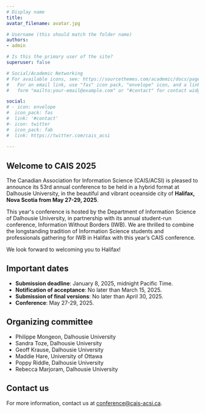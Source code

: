 ```yaml
---
# Display name
title: 	
avatar_filename: avatar.jpg

# Username (this should match the folder name)
authors:
- admin

# Is this the primary user of the site?
superuser: false

# Social/Academic Networking
# For available icons, see: https://sourcethemes.com/academic/docs/page-builder/#icons
#   For an email link, use "fas" icon pack, "envelope" icon, and a link in the
#   form "mailto:your-email@example.com" or "#contact" for contact widget.

social:
# - icon: envelope
#  icon_pack: fas
#  link: '#contact'
#- icon: twitter
#  icon_pack: fab
#  link: https://twitter.com/cais_acsi
  
---
```

## Welcome to CAIS 2025

The Canadian Association for Information Science (CAIS/ACSI) is pleased to announce its 53rd annual conference to be held in a hybrid format at Dalhousie University, in the beautiful and vibrant oceanside city of <strong>Halifax, Nova Scotia from May 27-29, 2025</strong>. 

This year's conference is hosted by the Department of Information Science of Dalhousie University, in partnership with its annual student-run conference, Information Without Borders (IWB). We are thrilled to combine the longstanding tradition of Information Science students and professionals gathering for IWB in Halifax with this year’s CAIS conference.

We look forward to welcoming you to Halifax!


## Important dates 

- <strong>Submission deadline</strong>: January 8, 2025, midnight Pacific Time.
- <strong>Notification of acceptance</strong>: No later than March 15, 2025.
- <strong>Submission of final versions</strong>: No later than April 30, 2025.
- <strong>Conference</strong>: May 27-29, 2025.

## Organizing committee

- Philippe Mongeon, Dalhousie University
- Sandra Toze, Dalhousie University
- Geoff Krause, Dalhousie University
- Maddie Hare, University of Ottawa
- Poppy Riddle, Dalhousie University
- Rebecca Marjoram, Dalhousie University

## Contact us

For more information, contact us at <a href=mailto:conference@cais-acsi.ca>conference@cais-acsi.ca</a>.